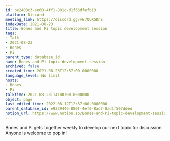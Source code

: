 ```yaml
---
id: be2403c3-ee60-4ff1-801c-d1f56dfefb13
platform: Discord
meeting_link: https://discord.gg/vE7QUXGDnS
indexDate: 2021-08-23
title: Bones and Pi topic development session
tags:
- Talk
- 2021-08-23
- Bones
- Pi
parent_type: database_id
name: Bones and Pi topic development session
archived: false
created_time: 2021-08-23T12:57:00.0000000
language_level: No limit
hosts:
- Bones
- Pi
talktime: 2021-08-23T14:00:00.0000000
object: page
last_edited_time: 2022-06-12T12:37:00.0000000
parent_database_id: e9339446-880f-4ef0-8ad7-8ad1f507dded
notion_url: https://www.notion.so/Bones-and-Pi-topic-development-session-be2403c3ee604ff1801cd1f56dfefb13
---
```


Bones and Pi gets together weekly to develop our next topic for discussion.
Anyone is welcome to pop in!










